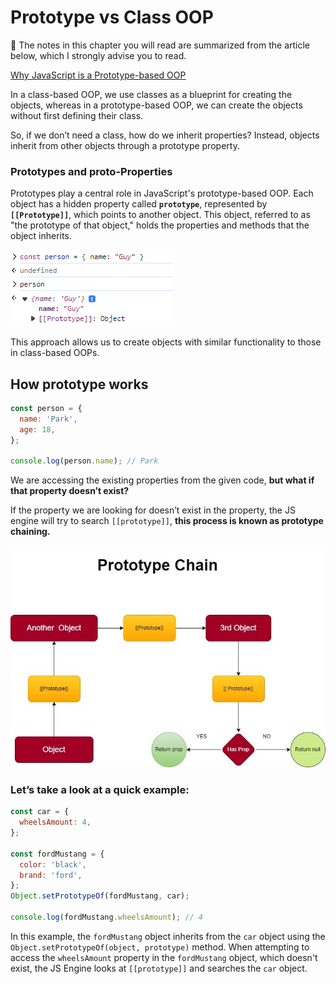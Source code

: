 # Prototype vs Class OOP

<aside>
🚨 The notes in this chapter you will read are summarized from the article below, which I strongly advise you to read.

</aside>

[Why JavaScript is a Prototype-based OOP](https://dev.to/efkumah/why-javascript-is-a-prototype-based-oop-4b4g)

In a class-based OOP, we use classes as a blueprint for creating the objects, whereas in a prototype-based OOP, we can create the objects without first defining their class.

So, if we don’t need a class, how do we inherit properties? Instead, objects inherit from other objects through a prototype property.

### **Prototypes and proto-Properties**

Prototypes play a central role in JavaScript's prototype-based OOP. Each object has a hidden property called **`prototype`**, represented by **`[[Prototype]]`**, which points to another object. This object, referred to as "the prototype of that object," holds the properties and methods that the object inherits.

![Untitled](./preview2.png)

This approach allows us to create objects with similar functionality to those in class-based OOPs.

## **How prototype works**

```jsx
const person = {
  name: 'Park',
  age: 18,
};

console.log(person.name); // Park
```

We are accessing the existing properties from the given code, **but what if that property doesn’t exist?**

If the property we are looking for doesn’t exist in the property, the JS engine will try to search `[[prototype]]`, **this process is known as prototype chaining.**

![Untitled](./preview1.png)

### Let’s take a look at a quick example:

```jsx
const car = {
  wheelsAmount: 4,
};

const fordMustang = {
  color: 'black',
  brand: 'ford',
};
Object.setPrototypeOf(fordMustang, car);

console.log(fordMustang.wheelsAmount); // 4
```

In this example, the `fordMustang` object inherits from the `car` object using the `Object.setPrototypeOf(object, prototype)` method. When attempting to access the `wheelsAmount` property in the `fordMustang` object, which doesn't exist, the JS Engine looks at `[[prototype]]` and searches the `car` object.
